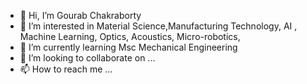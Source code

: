 - 👋 Hi, I’m Gourab Chakraborty
- 👀 I’m interested in Material Science,Manufacturing Technology, AI , Machine Learning, Optics, Acoustics, Micro-robotics,
- 🌱 I’m currently learning Msc Mechanical Engineering 
- 💞️ I’m looking to collaborate on ...
- 📫 How to reach me ...

<!---
Gourab-997/Gourab-997 is a ✨ special ✨ repository because its `README.md` (this file) appears on your GitHub profile.
You can click the Preview link to take a look at your changes.
--->
